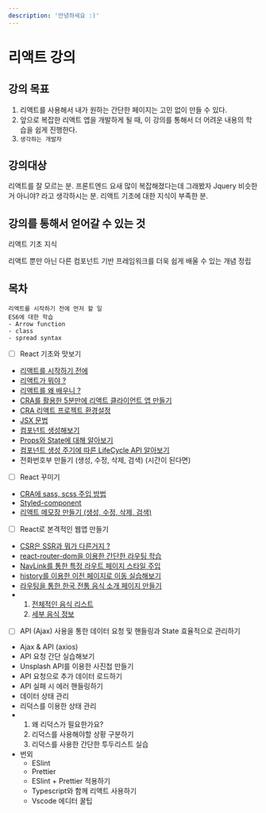 ```yaml
---
description: '안녕하세요 :)'
---
```


# 리액트 강의

## 강의 목표

1. 리액트를 사용해서 내가 원하는 간단한 페이지는 고민 없이 만들 수 있다.
2. 앞으로 복잡한 리액트 앱을 개발하게 될 때, 이 강의를 통해서 더 어려운 내용의 학습을 쉽게 진행한다.
3. `생각하는 개발자`

## 강의대상

리액트를 잘 모르는 분. 프론트엔드 요새 많이 복잡해졌다는데 그래봤자 Jquery 비슷한 거 아니야? 라고 생각하시는 분. 리액트 기초에 대한 지식이 부족한 분.

## 강의를 통해서 얻어갈 수 있는 것

리액트 기초 지식

리액트 뿐만 아닌 다른 컴포넌트 기반 프레임워크를 더욱 쉽게 배울 수 있는 개념 정립

## 목차

```text
리액트를 시작하기 전에 먼저 할 일
ES6에 대한 학습
- Arrow function
- class
- spread syntax
```



* [ ] React 기초와 맛보기 
* [리액트를 시작하기 전에](before-start-class.md)
* [리액트가 뭐야 ?](what-is-react.md)
* [리액트를 왜 배우니 ?](why-learn-react.md)
* [CRA를 활용한 5분만에 리액트 클라이언트 앱 만들기](https://ljh86029926.gitbook.io/codingapple-react-class/create-reactapp-using-cra-5min)
* [CRA 리액트 프로젝트 환경설정](create-reactapp-using-cra-5min.md#undefined-1)
* [JSX 문법](1-jsx.md)
* [컴포넌트 생성해보기](component-of-react.md)
* [Props와 State에 대해 알아보기](props-and-state.md)
* [컴포넌트 생성 주기에 따른 LifeCycle API 알아보기](lifecycle-of-react-component.md)
* 전화번호부 만들기 \(생성, 수정, 삭제, 검색\) \(시간이 된다면\) 
* [ ] React 꾸미기
* [CRA에 sass, scss 주입 방법](scss-note.md#undefined-1)
* [Styled-component](scss-note.md#undefined-4)
* [리액트 메모장 만들기 \(생성, 수정, 삭제, 검색\)](scss-note.md#undefined) 
* [ ] React로 본격적인 웹앱 만들기
* [CSR은 SSR과 뭐가 다른거지 ?](route-prepare.md#undefined)
* [react-router-dom을 이용한 간단한 라우팅 학습](route-prepare.md#browerrouter-csr)
* [NavLink를 통한 특정 라우트 페이지 스타일 주입](route-actual.md#a-link)
* [history를 이용한 이전 페이지로 이동 실습해보기](history-go-and-goback.md)
* [라우팅을 통한 한국 전통 음식 소개 페이지 만들기](korea-food.md)
* 1. [전체적인 음식 리스트](korea-food.md#undefined-3)
  2. [세부 음식 정보](korea-food.md#undefined-5) 
* [ ] API \(Ajax\) 사용을 통한 데이터 요청 및 핸들링과 State 효율적으로 관리하기
* Ajax & API \(axios\)
* API 요청 간단 실습해보기
* Unsplash API를 이용한 사진첩 만들기
* API 요청으로 추가 데이터 로드하기
* API 실패 시 에러 핸들링하기
* 데이터 상태 관리
* 리덕스를 이용한 상태 관리
* 1. 왜 리덕스가 필요한가요?
  2. 리덕스를 사용해야할 상황 구분하기
  3. 리덕스를 사용한 간단한 투두리스트 실습 
* 번외
  * ESlint
  * Prettier
  * ESlint + Prettier 적용하기
  * Typescript와 함께 리액트 사용하기
  * Vscode 에디터 꿀팁

